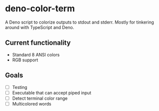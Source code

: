 # deno-color-term

A Deno script to colorize outputs to stdout and stderr. Mostly for tinkering around with TypeScript and Deno.

## Current functionality

-   Standard 8 ANSI colors
-   RGB support

## Goals

-   [ ] Testing
-   [ ] Executable that can accept piped input
-   [ ] Detect terminal color range
-   [ ] Multicolored words

